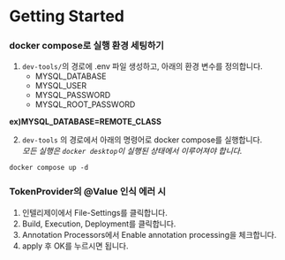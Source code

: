 # Getting Started

### docker compose로 실행 환경 세팅하기
1. `dev-tools/`의 경로에 .env 파일 생성하고, 아래의 환경 변수를 정의합니다.
   - MYSQL_DATABASE
   - MYSQL_USER
   - MYSQL_PASSWORD   
   - MYSQL_ROOT_PASSWORD

**ex)MYSQL_DATABASE=REMOTE_CLASS** 
   
2. `dev-tools` 의 경로에서 아래의 명령어로 docker compose를 실행합니다.  
*모든 실행은 `docker desktop`이 실행된 상태에서 이루어져야 합니다.*
```shell
docker compose up -d
```

### TokenProvider의 @Value 인식 에러 시
1. 인텔리제이에서 File-Settings를 클릭합니다.
2. Build, Execution, Deployment를 클릭합니다.
3. Annotation Processors에서 Enable annotation processing을 체크합니다.
4. apply 후 OK를 누르시면 됩니다.
